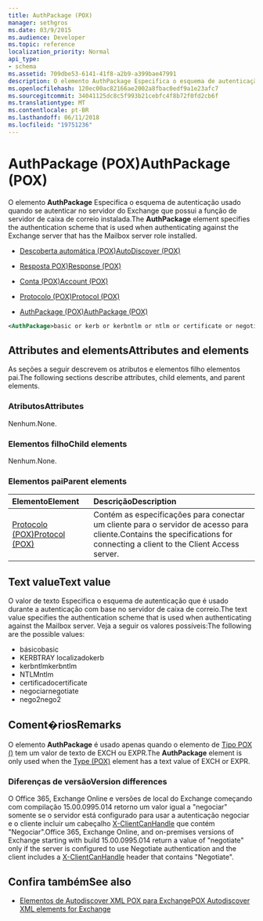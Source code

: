 ```yaml
---
title: AuthPackage (POX)
manager: sethgros
ms.date: 03/9/2015
ms.audience: Developer
ms.topic: reference
localization_priority: Normal
api_type:
- schema
ms.assetid: 709dbe53-6141-41f8-a2b9-a399bae47991
description: O elemento AuthPackage Especifica o esquema de autenticação usado quando se autenticar no servidor do Exchange que possui a função de servidor de caixa de correio instalada.
ms.openlocfilehash: 120ec00ac82166ae2002a8fbac0edf9a1e23afc7
ms.sourcegitcommit: 34041125dc8c5f993b21cebfc4f8b72f0fd2cb6f
ms.translationtype: MT
ms.contentlocale: pt-BR
ms.lasthandoff: 06/11/2018
ms.locfileid: "19751236"
---
```

# <a name="authpackage-pox"></a><span data-ttu-id="dc331-103">AuthPackage (POX)</span><span class="sxs-lookup"><span data-stu-id="dc331-103">AuthPackage (POX)</span></span>

<span data-ttu-id="dc331-104">O elemento **AuthPackage** Especifica o esquema de autenticação usado quando se autenticar no servidor do Exchange que possui a função de servidor de caixa de correio instalada.</span><span class="sxs-lookup"><span data-stu-id="dc331-104">The **AuthPackage** element specifies the authentication scheme that is used when authenticating against the Exchange server that has the Mailbox server role installed.</span></span> 
  
- [<span data-ttu-id="dc331-105">Descoberta automática (POX)</span><span class="sxs-lookup"><span data-stu-id="dc331-105">AutoDiscover (POX)</span></span>](autodiscover-pox.md)
  
- [<span data-ttu-id="dc331-106">Resposta POX)</span><span class="sxs-lookup"><span data-stu-id="dc331-106">Response (POX)</span></span>](response-pox.md)
  
- [<span data-ttu-id="dc331-107">Conta (POX)</span><span class="sxs-lookup"><span data-stu-id="dc331-107">Account (POX)</span></span>](account-pox.md)
  
- [<span data-ttu-id="dc331-108">Protocolo (POX)</span><span class="sxs-lookup"><span data-stu-id="dc331-108">Protocol (POX)</span></span>](protocol-pox.md)
  
- [<span data-ttu-id="dc331-109">AuthPackage (POX)</span><span class="sxs-lookup"><span data-stu-id="dc331-109">AuthPackage (POX)</span></span>](authpackage-pox.md)
  
```xml
<AuthPackage>basic or kerb or kerbntlm or ntlm or certificate or negotiate or nego2</AuthPackage>
```

## <a name="attributes-and-elements"></a><span data-ttu-id="dc331-110">Attributes and elements</span><span class="sxs-lookup"><span data-stu-id="dc331-110">Attributes and elements</span></span>

<span data-ttu-id="dc331-111">As seções a seguir descrevem os atributos e elementos filho elementos pai.</span><span class="sxs-lookup"><span data-stu-id="dc331-111">The following sections describe attributes, child elements, and parent elements.</span></span>
  
### <a name="attributes"></a><span data-ttu-id="dc331-112">Atributos</span><span class="sxs-lookup"><span data-stu-id="dc331-112">Attributes</span></span>

<span data-ttu-id="dc331-113">Nenhum.</span><span class="sxs-lookup"><span data-stu-id="dc331-113">None.</span></span>
  
### <a name="child-elements"></a><span data-ttu-id="dc331-114">Elementos filho</span><span class="sxs-lookup"><span data-stu-id="dc331-114">Child elements</span></span>

<span data-ttu-id="dc331-115">Nenhum.</span><span class="sxs-lookup"><span data-stu-id="dc331-115">None.</span></span>
  
### <a name="parent-elements"></a><span data-ttu-id="dc331-116">Elementos pai</span><span class="sxs-lookup"><span data-stu-id="dc331-116">Parent elements</span></span>

|<span data-ttu-id="dc331-117">**Elemento**</span><span class="sxs-lookup"><span data-stu-id="dc331-117">**Element**</span></span>|<span data-ttu-id="dc331-118">**Descrição**</span><span class="sxs-lookup"><span data-stu-id="dc331-118">**Description**</span></span>|
|:-----|:-----|
|[<span data-ttu-id="dc331-119">Protocolo (POX)</span><span class="sxs-lookup"><span data-stu-id="dc331-119">Protocol (POX)</span></span>](protocol-pox.md) <br/> |<span data-ttu-id="dc331-120">Contém as especificações para conectar um cliente para o servidor de acesso para cliente.</span><span class="sxs-lookup"><span data-stu-id="dc331-120">Contains the specifications for connecting a client to the Client Access server.</span></span>  <br/> |
   
## <a name="text-value"></a><span data-ttu-id="dc331-121">Text value</span><span class="sxs-lookup"><span data-stu-id="dc331-121">Text value</span></span>

<span data-ttu-id="dc331-122">O valor de texto Especifica o esquema de autenticação que é usado durante a autenticação com base no servidor de caixa de correio.</span><span class="sxs-lookup"><span data-stu-id="dc331-122">The text value specifies the authentication scheme that is used when authenticating against the Mailbox server.</span></span> <span data-ttu-id="dc331-123">Veja a seguir os valores possíveis:</span><span class="sxs-lookup"><span data-stu-id="dc331-123">The following are the possible values:</span></span>
  
- <span data-ttu-id="dc331-124">básico</span><span class="sxs-lookup"><span data-stu-id="dc331-124">basic</span></span>
- <span data-ttu-id="dc331-125">KERBTRAY localizado</span><span class="sxs-lookup"><span data-stu-id="dc331-125">kerb</span></span>
- <span data-ttu-id="dc331-126">kerbntlm</span><span class="sxs-lookup"><span data-stu-id="dc331-126">kerbntlm</span></span>
- <span data-ttu-id="dc331-127">NTLM</span><span class="sxs-lookup"><span data-stu-id="dc331-127">ntlm</span></span>
- <span data-ttu-id="dc331-128">certificado</span><span class="sxs-lookup"><span data-stu-id="dc331-128">certificate</span></span>
- <span data-ttu-id="dc331-129">negociar</span><span class="sxs-lookup"><span data-stu-id="dc331-129">negotiate</span></span>
- <span data-ttu-id="dc331-130">nego2</span><span class="sxs-lookup"><span data-stu-id="dc331-130">nego2</span></span>
    
## <a name="remarks"></a><span data-ttu-id="dc331-131">Coment�rios</span><span class="sxs-lookup"><span data-stu-id="dc331-131">Remarks</span></span>

<span data-ttu-id="dc331-132">O elemento **AuthPackage** é usado apenas quando o elemento de [Tipo POX ()](type-pox.md) tem um valor de texto de EXCH ou EXPR.</span><span class="sxs-lookup"><span data-stu-id="dc331-132">The **AuthPackage** element is only used when the [Type (POX)](type-pox.md) element has a text value of EXCH or EXPR.</span></span> 
  
### <a name="version-differences"></a><span data-ttu-id="dc331-133">Diferenças de versão</span><span class="sxs-lookup"><span data-stu-id="dc331-133">Version differences</span></span>

<span data-ttu-id="dc331-134">O Office 365, Exchange Online e versões de local do Exchange começando com compilação 15.00.0995.014 retorno um valor igual a "negociar" somente se o servidor está configurado para usar a autenticação negociar e o cliente incluir um cabeçalho [X-ClientCanHandle](pox-autodiscover-request-for-exchange.md) que contém "Negociar".</span><span class="sxs-lookup"><span data-stu-id="dc331-134">Office 365, Exchange Online, and on-premises versions of Exchange starting with build 15.00.0995.014 return a value of "negotiate" only if the server is configured to use Negotiate authentication and the client includes a [X-ClientCanHandle](pox-autodiscover-request-for-exchange.md) header that contains "Negotiate".</span></span> 
  
## <a name="see-also"></a><span data-ttu-id="dc331-135">Confira também</span><span class="sxs-lookup"><span data-stu-id="dc331-135">See also</span></span>

- [<span data-ttu-id="dc331-136">Elementos de Autodiscover XML POX para Exchange</span><span class="sxs-lookup"><span data-stu-id="dc331-136">POX Autodiscover XML elements for Exchange</span></span>](pox-autodiscover-xml-elements-for-exchange.md)

